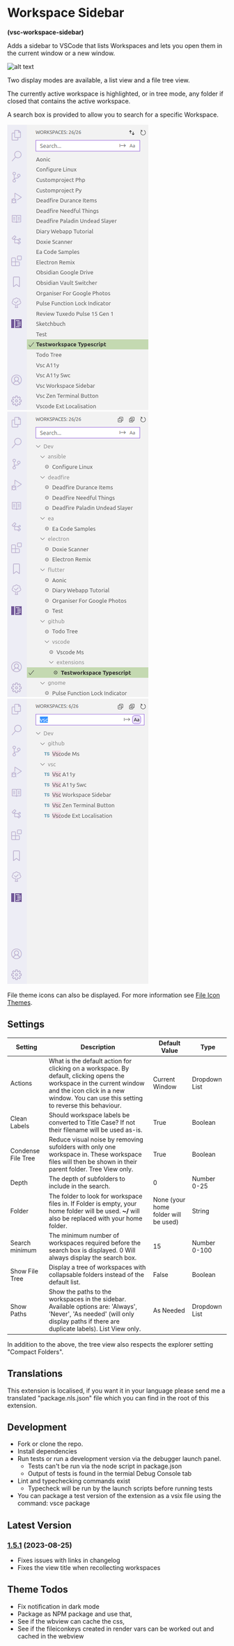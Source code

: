 # Workspace Sidebar

**(vsc-workspace-sidebar)**

Adds a sidebar to VSCode that lists Workspaces and lets you open them in the current window or a new window.

![alt text](https://raw.githubusercontent.com/sketchbuch/vsc-workspace-sidebar/master/docs/images/preview.gif 'Workspace Sidebar Preview')

Two display modes are available, a list view and a file tree view.

The currently active workspace is highlighted, or in tree mode, any folder if closed that contains the active workspace.

A search box is provided to allow you to search for a specific Workspace.

![List View](./docs/images/listview.png)
![Tree View](./docs/images/treeview.png)
![Searching](./docs/images/search.png)

File theme icons can also be displayed. For more information see [File Icon Themes](./docs//File%20Icon%20Themes.md).

## Settings

| Setting            | Description                                                                                                                                                                                                    | Default Value                        | Type          |
| ------------------ | -------------------------------------------------------------------------------------------------------------------------------------------------------------------------------------------------------------- | ------------------------------------ | ------------- |
| Actions            | What is the default action for clicking on a workspace. By default, clicking opens the workspace in the current window and the icon click in a new window. You can use this setting to reverse this behaviour. | Current Window                       | Dropdown List |
| Clean Labels       | Should workspace labels be converted to Title Case? If not their filename will be used as-is.                                                                                                                  | True                                 | Boolean       |
| Condense File Tree | Reduce visual noise by removing sufolders with only one workspace in. These workspace files will then be shown in their parent folder. Tree View only.                                                         | True                                 | Boolean       |
| Depth              | The depth of subfolders to include in the search.                                                                                                                                                              | 0                                    | Number 0-25   |
| Folder             | The folder to look for workspace files in. If Folder is empty, your home folder will be used. **~/** will also be replaced with your home folder.                                                              | None (your home folder will be used) | String        |
| Search minimum     | The minimum number of workspaces required before the search box is displayed. 0 Will always display the search box.                                                                                            | 15                                   | Number 0-100  |
| Show File Tree     | Display a tree of workspaces with collapsable folders instead of the default list.                                                                                                                             | False                                | Boolean       |
| Show Paths         | Show the paths to the workspaces in the sidebar. Available options are: 'Always', 'Never', 'As needed' (will only display paths if there are duplicate labels). List View only.                                | As Needed                            | Dropdown List |

In addition to the above, the tree view also respects the explorer setting "Compact Folders".

## Translations

This extension is localised, if you want it in your language please send me a translated "package.nls.json" file which you can find in the root of this extension.

## Development

- Fork or clone the repo.
- Install dependencies
- Run tests or run a development version via the debugger launch panel.
  - Tests can't be run via the node script in package.json
  - Output of tests is found in the termial Debug Console tab
- Lint and typechecking commands exist
  - Typecheck will be run by the launch scripts before
    running tests
- You can package a test version of the extension as a vsix file using the command: vsce package

## Latest Version

### [1.5.1](https://github.com/sketchbuch/vsc-workspace-sidebar/compare/v1.5.0...v1.5.1) (2023-08-25)

- Fixes issues with links in changelog
- Fixes the view title when recollecting workspaces

## Theme Todos

- Fix notification in dark mode
- Package as NPM package and use that,
- See if the wbview can cache the css,
- See if the fileiconkeys created in render vars can be worked out and cached in the webview
